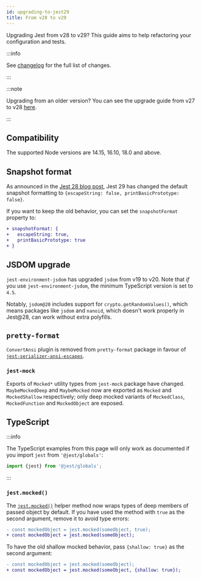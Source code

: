 ```yaml
---
id: upgrading-to-jest29
title: From v28 to v29
---
```


Upgrading Jest from v28 to v29? This guide aims to help refactoring your configuration and tests.

:::info

See [changelog](https://github.com/facebook/jest/blob/main/CHANGELOG.md#2900) for the full list of changes.

:::

:::note

Upgrading from an older version? You can see the upgrade guide from v27 to v28 [here](/docs/upgrading-to-jest28).

:::

## Compatibility

The supported Node versions are 14.15, 16.10, 18.0 and above.

## Snapshot format

As announced in the [Jest 28 blog post](/blog/2022/04/25/jest-28#future), Jest 29 has changed the default snapshot formatting to `{escapeString: false, printBasicPrototype: false}`.

If you want to keep the old behavior, you can set the `snapshotFormat` property to:

```diff
+ snapshotFormat: {
+   escapeString: true,
+   printBasicPrototype: true
+ }
```

## JSDOM upgrade

`jest-environment-jsdom` has upgraded `jsdom` from v19 to v20. Note that _if_ you use `jest-environment-jsdom`, the minimum TypeScript version is set to `4.5`.

Notably, `jsdom@20` includes support for `crypto.getRandomValues()`, which means packages like `jsdom` and `nanoid`, which doesn't work properly in Jest@28, can work without extra polyfills.

## `pretty-format`

`ConvertAnsi` plugin is removed from `pretty-format` package in favour of [`jest-serializer-ansi-escapes`](https://github.com/mrazauskas/jest-serializer-ansi-escapes).

### `jest-mock`

Exports of `Mocked*` utility types from `jest-mock` package have changed. `MaybeMockedDeep` and `MaybeMocked` now are exported as `Mocked` and `MockedShallow` respectively; only deep mocked variants of `MockedClass`, `MockedFunction` and `MockedObject` are exposed.

## TypeScript

:::info

The TypeScript examples from this page will only work as documented if you import `jest` from `'@jest/globals'`:

```ts
import {jest} from '@jest/globals';
```

:::

### `jest.mocked()`

The [`jest.mocked()`](MockFunctionAPI.md/#jestmockedsource-options) helper method now wraps types of deep members of passed object by default. If you have used the method with `true` as the second argument, remove it to avoid type errors:

```diff
- const mockedObject = jest.mocked(someObject, true);
+ const mockedObject = jest.mocked(someObject);
```

To have the old shallow mocked behavior, pass `{shallow: true}` as the second argument:

```diff
- const mockedObject = jest.mocked(someObject);
+ const mockedObject = jest.mocked(someObject, {shallow: true});
```
